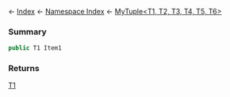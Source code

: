 ← [Index](Api-Index) ← [Namespace Index](Namespace-Index) ← [MyTuple\<T1, T2, T3, T4, T5, T6>](VRage.MyTuple`6)

### Summary

```csharp
public T1 Item1
```

### Returns

[T1]()


